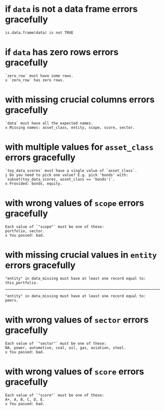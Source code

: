 # if `data` is not a data frame errors gracefully

    is.data.frame(data) is not TRUE

# if `data` has zero rows errors gracefully

    `zero_row` must have some rows.
    x `zero_row` has zero rows.

# with missing crucial columns errors gracefully

    `data` must have all the expected names.
    x Missing names: asset_class, entity, scope, score, sector.

# with multiple values for `asset_class` errors gracefully

    `toy_data_scores` must have a single value of `asset_class`.
    i Do you need to pick one value? E.g. pick 'bonds' with: `subset(toy_data_scores, asset_class == 'bonds')`.
    x Provided: bonds, equity.

# with wrong values of `scope` errors gracefully

    Each value of `"scope"` must be one of these:
    portfolio, sector.
    x You passed: bad.

# with missing crucial values in `entity` errors gracefully

    "entity" in data_missing must have at least one record equal to: this_portfolio.

---

    "entity" in data_missing must have at least one record equal to: peers.

# with wrong values of `sector` errors gracefully

    Each value of `"sector"` must be one of these:
    NA, power, automotive, coal, oil, gas, aviation, steel.
    x You passed: bad.

# with wrong values of `score` errors gracefully

    Each value of `"score"` must be one of these:
    A+, A, B, C, D, E.
    x You passed: bad.


